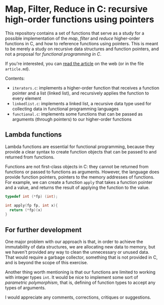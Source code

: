 # Map, Filter, Reduce in C: recursive high-order functions using pointers

This repository contains a set of functions that serve as a study for a possible implementation of the _map_, _filter_ and _reduce_ higher-order functions in C, and how to reference functions using pointers. This is meant to be merely a study on recursive data structures and function pointers, and not a proposal for _functional programming in C_.

If you're interested, you can [read the article](https://dev.to/escribapetrus/map-filter-reduce-in-c-recursive-high-order-functions-using-pointers-376n) on the web (or in the file `article.md`).  

Contents:
- `iterators.c`: implements a higher-order function that receives a function pointer and a list (linked list), and recursively applies the function to every element
- `linkedlist.c`: implements a linked list, a recursive data type used for collecting data in functional programming languages
- `functional.c`: implements some functions that can be passed as arguments (through pointers) to our higher-order functions

## Lambda functions
Lambda functions are essential for functional programming, because they provide a clear syntax to create function objects that can be passed to and returned from functions.

Functions are not first-class objects in C: they cannot be returned from functions or passed to functions as arguments. However, the language does provide function pointers,  pointers to the memory addresses of functions. For example, we can create a function `apply` that takes a function pointer and a value, and returns the result of applying the function to the value.

```c
typedef int (*fp) (int);

int apply(fp fp, int x){
  return (*fp)(x)
}
```

## For further development
One major problem with our approach is that, in order to achieve the immutability of data structures, we are allocating new data to memory, but we haven't provided any way to clean the unnecessary or unused data. That would require a garbage collector, something that is not provided in C, and is beyond the scope of this exercise.

Another thing worth mentioning is that our functions are limited to working with integer types `int`. It would be nice to implement some sort of _parametric polymorphism_, that is, defining of function types to accept any types of arguments.

I would appreciate any comments, corrections, critiques or suggestions.


